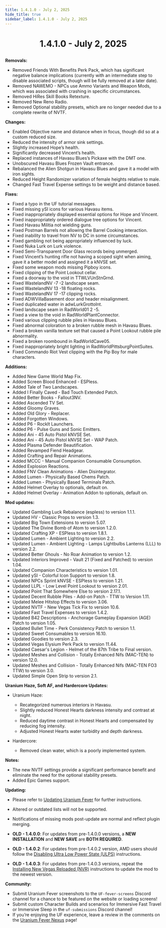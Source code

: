 ```yaml
---
title: 1.4.1.0 - July 2, 2025
hide_title: true
sidebar_label: 1.4.1.0 - July 2, 2025
---
```


# <p align="center"> 1.4.1.0 - July 2, 2025 </p>

**Removals:**
- Removed Friends With Benefits Perk Pack, which has significant negative balance implications (currently with an intermediate step to disable associated scripts, though will be fully removed at a later date).
- Removed NAWEMO - NPCs use Ammo Variants and Weapon Mods, which was associated with crashing in specific circumstances.
- Removed HiRes Skill Books Retexture.
- Removed New Reno Radio.
- Removed Optional stability presets, which are no longer needed due to a complete rewrite of NVTF.

**Changes:**
- Enabled Objective name and distance when in focus, though did so at a custom reduced size.
- Reduced the intensity of armor sink settings.
- Slightly increased Hope’s health.
- Significantly decreased Vincent’s health.
- Replaced instances of Havasu Blues’s Pickaxe with the DMT one.
- Unobscured Havasu Blues Frozen Vault entrance.
- Rebalanced the Alien Shotgun in Havasu Blues and gave it a model with iron sights.
- Reduced Height Randomizer variation of female heights relative to male.
- Changed Fast Travel Expense settings to be weight and distance based.

**Fixes:**
- Fixed a typo in the UF tutorial messages.
- Fixed missing ySI icons for various Havasu items.
- Fixed inappropriately displayed essential options for Hope and Vincent.
- Fixed inappropriately ordered dialogue tree options for Vincent.
- Fixed Havasu Militia not wielding guns.
- Fixed Postman Barrels not allowing the Barrel Cooking interaction.
- Fixed inability to travel from NV to DC in some circumstances.
- Fixed gambling not being appropriately influenced by luck.
- Fixed Nuka Lurk on Lurk violence.
- Fixed Semi-Transparent Door Glass records being unmerged.
- Fixed Vincent’s hunting rifle not having a scoped sight when aiming, gave it a better model and assigned it a kNVSE set.
- Fixed some weapon mods missing Pipboy icons.
- Fixed clipping of the Point Lookout cellar.
- Fixed a doorway to the void in TTWLVUnStnGrnd.
- Fixed WastelandNV -7 -2 landscape seam.
- Fixed WastelandNV 13 -18 floating rocks.
- Fixed WastelandNV 17 -17 clipping rocks.
- Fixed ADWVillaBasement door and header misalignment.
- Fixed duplicated water in adwLurkGrottoInt.
- Fixed landscape seam in RadWorld01 2 -5.
- Fixed a view to the void in RadWorldPlantConnector.
- Fixed various clipping rubble piles in Havasu Blues.
- Fixed abnormal coloration to a broken rubble mesh in Havasu Blues.
- Fixed a broken vanilla texture set that caused a Point Lookout rubble pile abnormality.
- Fixed a broken roombound in RadWorldCave05.
- Fixed inappropriately bright lighting in RadWorldPittsburgPointSuites.
- Fixed Commando Riot Vest clipping with the Pip Boy for male characters.

**Additions:**
- Added New Game World Map Fix.
- Added Screen Blood Enhanced - ESPless.
- Added Tale of Two Landscapes.
- Added I Finally Caved - Bad Touch Extended Patch.
- Added Better Books - Fallout3NV.
- Added Ascended TV Set.
- Added Gloomy Graves.
- Added Old Glory - Replacer.
- Added Forgotten Windows.
- Added P6 - RockIt Launchers.
- Added P6 - Pulse Guns and Sonic Emitters.
- Added Ani - 45 Auto Pistol kNVSE Set.
- Added Ani - 45 Auto Pistol kNVSE Set - WAP Patch.
- Added Plasma Defender Beautification.
- Added Revamped Fiend Headgear.
- Added Crafting and Repair Animations.
- Added MCCC - Manual Companion Consumable Consumption.
- Added Explosion Reactions.
- Added FNV Clean Animations - Alien Disintegrator.
- Added Lumen - Physically Based Chems Patch.
- Added Lumen - Physically Based Terminals Patch.
- Added Helmet Overlay to optionals, default on.
- Added Helmet Overlay - Animation Addon to optionals, default on.

**Mod updates:**
- Updated Gambling Luck Rebalance (espless) to version 1.1.1.
- Updated HV - Classic Props to version 1.3.
- Updated Big Town Extensions to version 5.07.
- Updated The Divine Bomb of Atom to version 1.2.0.
- Updated Crafting XP - ESPless to version 1.8.1.
- Updated Lumen - Ambient Lighting to version 2.2.
- Updated Lumen - Ambient Lighting - Lamps Lightbulbs Lanterns (LLL) to version 2.2.
- Updated Better Ghouls - No Roar Animation to version 1.2.
- Updated Interiors Improved - Vault 21 (Fixed and Patched) to version 1.04.
- Updated Companion Characteristics to version 1.01.
- Updated ySI - Colorful Icon Support to version 1.8.
- Updated NPCs Sprint kNVSE - ESPless to version 1.21.
- Updated LLPL - Low Level Point Lookout to version 2.01.
- Updated Point That Somewhere Else to version 2.17.1.
- Updated Decent Rubble Piles - Add-on Patch - TTW to Version 1.11.
- Updated Melee Hitstop Effects to version 3.06.
- Updated NVTF - New Vegas Tick Fix to version 10.6.
- Updated Fast Travel Expenses  to version 1.4.2.
- Updated B42 Descriptions  - Anchorage Gameplay Expansion (AGE) Patch to version 1.05.
- Updated Bullet Time - Perk Consistency Patch to version 1.1.
- Updated Sweet Consumables to version 16.10.
- Updated Goodies to version 2.3.
- Updated Vegas Elysium Perk Pack to version 11.44.
- Updated Caesar's Legion - Helmet of the 87th Tribe to Final version.
- Updated Meshes and Collision - Totally Enhanced Nifs (MAC-TEN) to version 12.0.
- Updated Meshes and Collision - Totally Enhanced Nifs (MAC-TEN FO3 TTW)  to version 3.0.
- Updated Simple Open Strip to version 2.1.

**Uranium Haze, Soft AF, and Hardercore Updates:**
- Uranium Haze:
  - Recategorized numerous interiors in Havasu.
  - Slightly reduced Honest Hearts darkness intensity and contrast at night.
  - Reduced daytime contrast in Honest Hearts and compensated by reducing fog intensity.
  - Adjusted Honest Hearts water turbidity and depth darkness.

- Hardercore:
  - Removed clean water, which is a poorly implemented system.

**Notes:**
- The new NVTF settings provide a significant performance benefit and eliminate the need for the optional stability presets.
- Added Epic Games support.

**Updating:**
- Please refer to [Updating Uranium Fever](https://uraniumfever.net/docs/updating/) for further instructions.
- Altered or outdated lists will not be supported.
- Notifications of missing mods post-update are normal and reflect plugin merging.

- **OLD - 1.4.0.0**: For updates from pre-1.4.0.0 versions, a **NEW INSTALLATION** and **NEW SAVE** are **BOTH REQUIRED**.
- **OLD - 1.4.0.2**: For updates from pre-1.4.0.2 version, AMD users should follow the [Disabling Ultra Low Power State (ULPS)](https://uraniumfever.net/docs/setupinstructions/#-nvidia-users---applying-nvidia-profile-) instructions.
- **OLD - 1.4.0.3**: For updates from pre-1.4.0.3 versions, repeat the [Installing New Vegas Reloaded (NVR)](https://uraniumfever.net/docs/setupinstructions/#-installing-new-vegas-reloaded-nvr-) instructions to update the mod to the newest version.

 **Community:**
- Submit Uranium Fever screenshots to the `UF-fever-screens` Discord channel for a chance to be featured on the website or loading screens!
- Submit custom Character Builds and scenarios for Immersive Fast Travel or Immersive Sleep in the `uf-submissions` Discord channel!
- If you’re enjoying the UF experience, leave a review in the comments on the [Uranium Fever Nexus](https://www.nexusmods.com/newvegas/mods/89815?tab=posts&BH=3) page!
